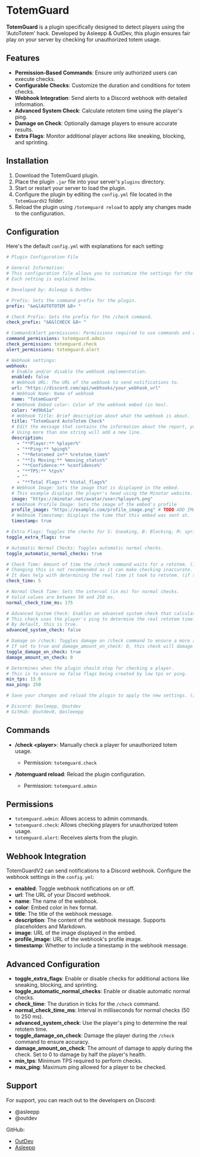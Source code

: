 

# TotemGuard

**TotemGuard** is a plugin specifically designed to detect players using the 'AutoTotem' hack. Developed by Asleepp & OutDev, this plugin ensures fair play on your server by checking for unauthorized totem usage.

## Features

- **Permission-Based Commands**: Ensure only authorized users can execute checks.
- **Configurable Checks**: Customize the duration and conditions for totem checks.
- **Webhook Integration**: Send alerts to a Discord webhook with detailed information.
- **Advanced System Check**: Calculate retotem time using the player's ping.
- **Damage on Check**: Optionally damage players to ensure accurate results.
- **Extra Flags**: Monitor additional player actions like sneaking, blocking, and sprinting.

## Installation

1. Download the TotemGuard plugin.
2. Place the plugin `.jar` file into your server's `plugins` directory.
3. Start or restart your server to load the plugin.
4. Configure the plugin by editing the `config.yml` file located in the `TotemGuardV2` folder.
5. Reload the plugin using `/totemguard reload` to apply any changes made to the configuration.

## Configuration

Here's the default `config.yml` with explanations for each setting:

```yaml
# Plugin Configuration File

# General Information:
# This configuration file allows you to customize the settings for the plugin.
# Each setting is explained below.

# Developed by: Asleepp & OutDev

# Prefix: Sets the command prefix for the plugin.
prefix: "&e&lAUTOTOTEM &8➟ "

# Check Prefix: Sets the prefix for the /check command.
check_prefix: "&6&lCHECK &8➟ "

# Command/Alert permissions: Permissions required to use commands and receive alerts.
command_permissions: totemguard.admin
check_permission: totemguard.check
alert_permissions: totemguard.alert

# Webhook settings:
webhook:
  # Enable and/or disable the webhook implementation.
  enabled: false
  # Webhook URL: The URL of the webhook to send notifications to.
  url: "https://discord.com/api/webhooks/your_webhook_url"
  # Webhook Name: Name of webhook
  name: "TotemGuard"
  # Webhook Embed color: Color of the webhook embed (in hex).
  color: "#d9b61a"
  # Webhook Title: Brief description about what the webhook is about.
  title: "TotemGuard AutoTotem Check"
  # Edit the message that contains the information about the report, you can use placeholders such as %player%, %ping%, and more. Supports Markdown.
  # Using more than one string will add a new line.
  description:
    - "**Player:** %player%"
    - "**Ping:** %ping%"
    - "**Retotemed in** %retotem_time%"
    - "**Is Moving:** %moving_status%"
    - "**Confidence:** %confidence%"
    - "**TPS:** %tps%"
    - ""
    - "**Total Flags:** %total_flags%"
  # Webhook Image: Sets the image that is displayed in the embed.
  # This example displays the player's head using the Minotar website.
  image: "https://minotar.net/avatar/user/%player%.png"
  # Webhook Profile Image: Sets the image of the embed's profile
  profile_image: "https://example.com/profile_image.png" # TODO ADD IMAGE HERE
  # Webhook Timestamp: Displays the time that this embed was sent at.
  timestamp: true

# Extra Flags: Toggles the checks for S: Sneaking, B: Blocking, M: sprinting, swimming, climbing (SBM).
toggle_extra_flags: true

# Automatic Normal Checks: Toggles automatic normal checks.
toggle_automatic_normal_checks: true

# Check Time: Amount of time the /check command waits for a retotem. (in ticks)
# Changing this is not recommended as it can make checking inaccurate. (Recommended: 5)
# It does help with determining the real time it took to retotem. (if set higher)
check_time: 5

# Normal Check Time: Sets the interval (in ms) for normal checks.
# Valid values are between 50 and 250 ms.
normal_check_time_ms: 175

# Advanced System Check: Enables an advanced system check that calculates the retotem time.
# This check uses the player's ping to determine the real retotem time.
# By default, this is true.
advanced_system_check: false

# Damage on /check: Toggles damage on /check command to ensure a more accurate result.
# If set to true and damage_amount_on_check: 0, this check will damage the player by half their hearts (recommended)
toggle_damage_on_check: true
damage_amount_on_check: 0

# Determines when the plugin should stop for checking a player.
# This is to ensure no false flags being created by low tps or ping.
min_tps: 15.0
max_ping: 250

# Save your changes and reload the plugin to apply the new settings. (/totemguard reload)

# Discord: @asleepp, @outdev
# GitHub: @outdev0, @asleeepp
```

## Commands

- **/check \<player>**: Manually check a player for unauthorized totem usage.
  - Permission: `totemguard.check`

- **/totemguard reload**: Reload the plugin configuration.
  - Permission: `totemguard.admin`

## Permissions

- `totemguard.admin`: Allows access to admin commands.
- `totemguard.check`: Allows checking players for unauthorized totem usage.
- `totemguard.alert`: Receives alerts from the plugin.

## Webhook Integration

TotemGuardV2 can send notifications to a Discord webhook. Configure the webhook settings in the `config.yml`:

- **enabled**: Toggle webhook notifications on or off.
- **url**: The URL of your Discord webhook.
- **name**: The name of the webhook.
- **color**: Embed color in hex format.
- **title**: The title of the webhook message.
- **description**: The content of the webhook message. Supports placeholders and Markdown.
- **image**: URL of the image displayed in the embed.
- **profile_image**: URL of the webhook's profile image.
- **timestamp**: Whether to include a timestamp in the webhook message.

## Advanced Configuration

- **toggle_extra_flags**: Enable or disable checks for additional actions like sneaking, blocking, and sprinting.
- **toggle_automatic_normal_checks**: Enable or disable automatic normal checks.
- **check_time**: The duration in ticks for the `/check` command.
- **normal_check_time_ms**: Interval in milliseconds for normal checks (50 to 250 ms).
- **advanced_system_check**: Use the player's ping to determine the real retotem time.
- **toggle_damage_on_check**: Damage the player during the `/check` command to ensure accuracy.
- **damage_amount_on_check**: The amount of damage to apply during the check. Set to 0 to damage by half the player's health.
- **min_tps**: Minimum TPS required to perform checks.
- **max_ping**: Maximum ping allowed for a player to be checked.

## Support

For support, you can reach out to the developers on Discord:
- @asleepp
- @outdev

GitHub:
- [OutDev](https://github.com/outdev0)
- [Asleepp](https://github.com/asleeepp)

